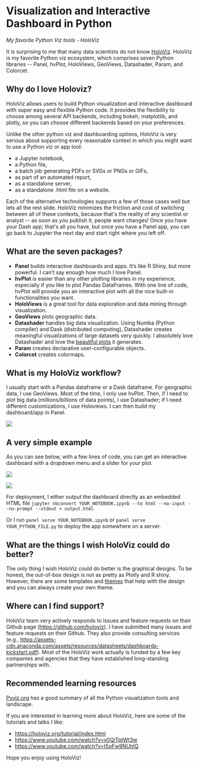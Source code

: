 # Visualization and Interactive Dashboard in Python 
*My favorite Python Viz tools - HoloViz*

It is surprising to me that many data scientists do not know [HoloViz](https://holoviz.org/). HoloViz is my favorite Python viz ecosystem, which comprises seven Python libraries -- Panel, hvPlot, HoloViews, GeoViews, Datashader, Param, and Colorcet. 

## Why do I love Holoviz? 

HoloViz allows users to build Python visualization and interactive dashboard with super easy and flexible Python code. It provides the flexibility to choose among several API backends, including bokeh, matplotlib, and plotly, so you can choose different backends based on your preferences. 

Unlike the other python viz and dashboarding options, HoloViz is very serious about supporting every reasonable context in which you might want to use a Python viz or app tool:
- a Jupyter notebook, 
- a Python file, 
- a batch job generating PDFs or SVGs or PNGs or GIFs, 
- as part of an automated report,
- as a standalone server, 
- as a standalone .html file on a website.  

Each of the alternative technologies supports a few of those cases well but lets all the rest slide. HoloViz minimizes the friction and cost of switching between all of these contexts, because that's the reality of any scientist or analyst -- as soon as you publish it, people want changes! Once you have your Dash app; that's all you have, but once you have a Panel app, you can go back to Jupyter the next day and start right where you left off.
 
## What are the seven packages? 
- **Panel** builds interactive dashboards and apps. It’s like R Shiny, but more powerful. I can’t say enough how much I love Panel. 
- **hvPlot** is easier than any other plotting libraries in my experience, especially if you like to plot Pandas DataFrames. With one line of code, hvPlot will provide you an interactive plot with all the nice built-in functionalities you want. 
- **HoloViews** is a great tool for data exploration and data mining through visualization. 
- **GeoViews** plots geographic data.
- **Datashader** handles big data visualization. Using Numba (Python compiler) and Dask (distributed computing), Datashader creates meaningful visualizations of large datasets very quickly. I absolutely love Datashader and love the [beautiful plots](https://datashader.org/) it generates.  
- **Param** creates declarative user-configurable objects.
- **Colorcet** creates colormaps.
 
## What is my HoloViz workflow? 
I usually start with a Pandas dataframe or a Dask dataframe. For geographic data, I use GeoViews. Most of the time, I only use hvPlot. Then, if I need to plot big data (millions/billions of data points), I use Datashader; if I need different customizations, I use Holoviews. I can then build my dashboard/app in Panel. 

![](workflow.png) 
 
 
## A very simple example 
As you can see below, with a few lines of code, you can get an interactive dashboard with a dropdown menu and a slider for your plot. 
 
![](exp.png)

![](exp.gif)
 

For deployment, I either output the dashboard directly as an embedded HTML file 
`jupyter nbconvert YOUR_NOTEBOOK.ipynb --to html --no-input --no-prompt --stdout > output.html`
 
Or I run `panel serve YOUR_NOTEBOOK.ipynb` or  `panel serve YOUR_PYTHON_FILE.py` to deploy the app somewhere on a server. 
 
## What are the things I wish HoloViz could do better? 
The only thing I wish HoloViz could do better is the graphical designs. To be honest, the out-of-box design is not as pretty as Plotly and R shiny. However, there are some templates and [themes](https://panel.holoviz.org/user_guide/Templates.html) that help with the design and you can always create your own theme. 
 
## Where can I find support? 
 
HoloViz team very actively responds to issues and feature requests on their Github page (https://github.com/holoviz). I have submitted many issues and feature requests on their Github. They also provide consulting services (e.g., https://assets-cdn.anaconda.com/assets/resources/datasheets/dashboards-kickstart.pdf). Most of the HoloViz work actually is funded by a few key companies and agencies that they have established long-standing partnerships with. 
 
## Recommended learning resources
[Pyviz.org](https://pyviz.org/) has a good summary of all the Python visualization tools and landscape. 

If you are interested in learning more about HoloViz, here are some of the tutorials and talks I like:
- https://holoviz.org/tutorial/index.html
- https://www.youtube.com/watch?v=v0QiTptWt3w
- https://www.youtube.com/watch?v=t5oFw9NUhlQ

Hope you enjoy using HoloViz! 
